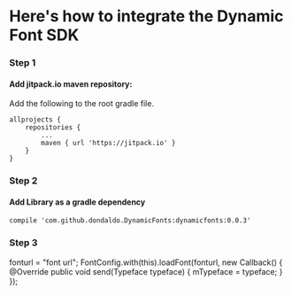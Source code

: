 # Here's how to integrate the Dynamic Font SDK

### Step 1
#### Add jitpack.io maven repository:
Add the following to the root gradle file.

	allprojects {
		repositories {
			...
			maven { url 'https://jitpack.io' }
		}
	}

### Step 2
#### Add  Library as a gradle dependency
    compile 'com.github.dondaldo.DynamicFonts:dynamicfonts:0.0.3'

### Step 3

 fonturl = "font url";
        FontConfig.with(this).loadFont(fonturl, new Callback<Typeface>() {
            @Override
            public void send(Typeface typeface) {
                mTypeface = typeface;
            }
        });
